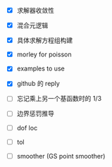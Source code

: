 - [x] 求解器收敛性
- [x] 混合元逻辑
- [x] 具体求解方程组构建
- [x] morley for poisson 
- [x] examples to use
- [x] github 的 reply
- [ ] 忘记乘上另一个基函数时的 1/3
- [ ] 边界惩罚推导
- [ ] dof loc
- [ ] tol
- [ ] smoother (GS point smoother)

